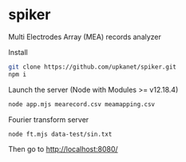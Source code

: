# spiker
Multi Electrodes Array (MEA) records analyzer

Install
```bash
git clone https://github.com/upkanet/spiker.git
npm i

```

Launch the server (Node with Modules >= v12.18.4)

```bash
node app.mjs mearecord.csv meamapping.csv

```

Fourier transform server

```bash
node ft.mjs data-test/sin.txt

```

Then go to [http://localhost:8080/](http://localhost:8080/)